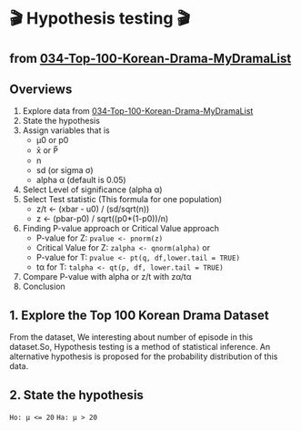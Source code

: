 # 🎬 Hypothesis testing 🎬
## from [034-Top-100-Korean-Drama-MyDramaList](./top100_kdrama_clean_AirOn_network.csv)

## Overviews
1. Explore data from [034-Top-100-Korean-Drama-MyDramaList](./top100_kdrama_clean_AirOn_network.csv)
2. State the hypothesis
3. Assign variables that is 
   - μ0 or p0
   - x̄ or P̅
   - n
   - sd (or sigma σ)
   - alpha α (default is 0.05)
4. Select Level of significance (alpha α)
5. Select Test statistic (This formula for one population)
   - z/t <- (xbar - u0) / (sd/sqrt(n))
   - z <- (pbar-p0) / sqrt((p0\*(1-p0))/n)
6. Finding P-value approach or Critical Value approach
   - P-value for Z: `pvalue <- pnorm(z)`
   - Critical Value for Z: `zalpha <- qnorm(alpha)`
   or
   - P-value for T: `pvalue <- pt(q, df,lower.tail = TRUE)`
   - tα for T: `talpha <- qt(p, df, lower.tail = TRUE)`
7. Compare P-value with alpha or z/t with zα/tα
8. Conclusion

## 1. Explore the Top 100 Korean Drama Dataset
From the dataset, We interesting about number of episode in this dataset.So, Hypothesis testing is a method of statistical inference. An alternative hypothesis is proposed for the probability distribution of this data.

## 2. State the hypothesis 
`Ho: μ <= 20`
`Ha: μ > 20`


